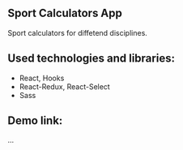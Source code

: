 ## Sport Calculators App

Sport calculators for diffetend disciplines.

## Used technologies and libraries:
* React, Hooks
* React-Redux, React-Select
* Sass

## Demo link:
...
